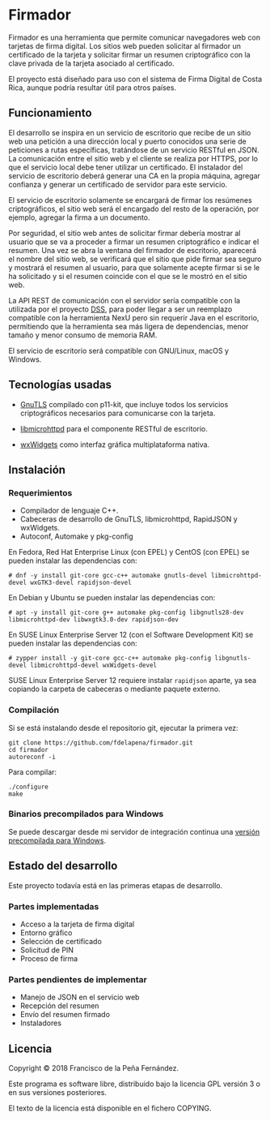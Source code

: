 Firmador
========

Firmador es una herramienta que permite comunicar navegadores web con
tarjetas de firma digital. Los sitios web pueden solicitar al firmador
un certificado de la tarjeta y solicitar firmar un resumen criptográfico
con la clave privada de la tarjeta asociado al certificado.

El proyecto está diseñado para uso con el sistema de Firma Digital de
Costa Rica, aunque podría resultar útil para otros países.


Funcionamiento
--------------

El desarrollo se inspira en un servicio de escritorio que recibe de un sitio
web una petición a una dirección local y puerto conocidos una serie de
peticiones a rutas específicas, tratándose de un servicio RESTful en JSON.
La comunicación entre el sitio web y el cliente se realiza por HTTPS, por lo
que el servicio local debe tener utilizar un certificado. El instalador del
servicio de escritorio deberá generar una CA en la propia máquina, agregar
confianza y generar un certificado de servidor para este servicio.

El servicio de escritorio solamente se encargará de firmar los resúmenes
criptográficos, el sitio web será el encargado del resto de la operación,
por ejemplo, agregar la firma a un documento.

Por seguridad, el sitio web antes de solicitar firmar debería mostrar al
usuario que se va a proceder a firmar un resumen criptográfico e indicar el
resumen. Una vez se abra la ventana del firmador de escritorio, aparecerá el
nombre del sitio web, se verificará que el sitio que pide firmar sea seguro
y mostrará el resumen al usuario, para que solamente acepte firmar si se le
ha solicitado y si el resumen coincide con el que se le mostró en el sitio
web.

La API REST de comunicación con el servidor sería compatible con la utilizada
por el proyecto [DSS](https://joinup.ec.europa.eu/asset/sd-dss/description),
para poder llegar a ser un reemplazo compatible con la herramienta NexU pero
sin requerir Java en el escritorio, permitiendo que la herramienta sea más
ligera de dependencias, menor tamaño y menor consumo de memoria RAM.

El servicio de escritorio será compatible con GNU/Linux, macOS y Windows.


Tecnologías usadas
------------------

* [GnuTLS](https://gnutls.org/) compilado con p11-kit, que incluye todos los
  servicios criptográficos necesarios para comunicarse con la tarjeta.

* [libmicrohttpd](https://www.gnu.org/software/libmicrohttpd/) para el
  componente RESTful de escritorio.

* [wxWidgets](https://wxwidgets.org/) como interfaz gráfica multiplataforma
  nativa.


Instalación
-----------

### Requerimientos

* Compilador de lenguaje C++.
* Cabeceras de desarrollo de GnuTLS, libmicrohttpd, RapidJSON y wxWidgets.
* Autoconf, Automake y pkg-config

En Fedora, Red Hat Enterprise Linux (con EPEL) y CentOS (con EPEL) se pueden
instalar las dependencias con:

    # dnf -y install git-core gcc-c++ automake gnutls-devel libmicrohttpd-devel wxGTK3-devel rapidjson-devel

En Debian y Ubuntu se pueden instalar las dependencias con:

    # apt -y install git-core g++ automake pkg-config libgnutls28-dev libmicrohttpd-dev libwxgtk3.0-dev rapidjson-dev

En SUSE Linux Enterprise Server 12 (con el Software Development Kit) se pueden
instalar las dependencias con:

    # zypper install -y git-core gcc-c++ automake pkg-config libgnutls-devel libmicrohttpd-devel wxWidgets-devel

SUSE Linux Enterprise Server 12 requiere instalar `rapidjson` aparte, ya sea
copiando la carpeta de cabeceras o mediante paquete externo.


### Compilación

Si se está instalando desde el repositorio git, ejecutar la primera vez:

    git clone https://github.com/fdelapena/firmador.git
    cd firmador
    autoreconf -i

Para compilar:

    ./configure
    make


### Binarios precompilados para Windows

Se puede descargar desde mi servidor de integración continua una
[versión precompilada para Windows](https://fran.cr/jenkins/job/firmador/job/master/lastSuccessfulBuild/artifact/*zip*/firmador.zip).


Estado del desarrollo
---------------------

Este proyecto todavía está en las primeras etapas de desarrollo.


### Partes implementadas

* Acceso a la tarjeta de firma digital
* Entorno gráfico
* Selección de certificado
* Solicitud de PIN
* Proceso de firma


### Partes pendientes de implementar

* Manejo de JSON en el servicio web
* Recepción del resumen
* Envío del resumen firmado
* Instaladores


Licencia
--------

Copyright © 2018 Francisco de la Peña Fernández.

Este programa es software libre, distribuido bajo la licencia GPL versión 3 o
en sus versiones posteriores.

El texto de la licencia está disponible en el fichero COPYING.
